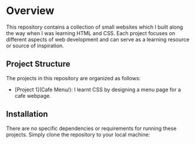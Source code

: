 # Overview

This repository contains a collection of small websites which I built along the way when I was learning HTML and CSS. Each project focuses on different aspects of web development and can serve as a learning resource or source of inspiration. 

## Project Structure

The projects in this repository are organized as follows:

- [Project 1](Cafe Menu/): I learnt CSS by designing a menu page for a cafe webpage.


## Installation

There are no specific dependencies or requirements for running these projects. Simply clone the repository to your local machine:


